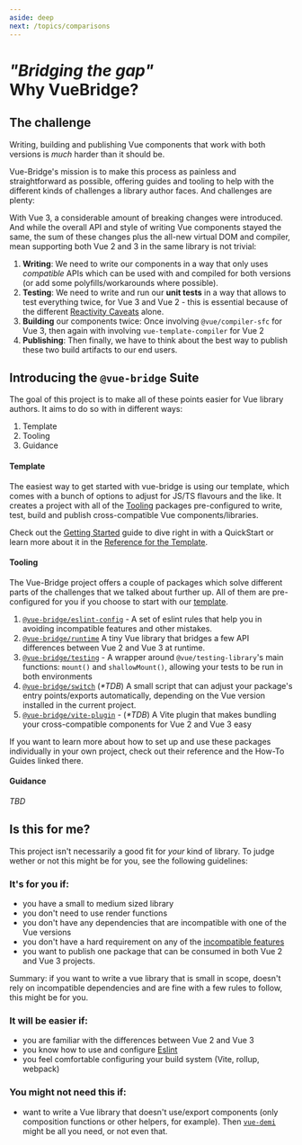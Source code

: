 ```yaml
---
aside: deep
next: /topics/comparisons
---
```

# _"Bridging the gap"_ <br> Why VueBridge?

## The challenge

Writing, building and publishing Vue components that work with both versions is _much_ harder than it should be. 

Vue-Bridge's mission is to make this process as painless and straightforward as possible, offering guides and tooling to help with the different kinds of challenges a library author faces. And challenges are plenty:

With Vue 3, a considerable amount of breaking changes were introduced. And while the overall API and style of writing Vue components stayed the same, the sum of these changes plus the all-new virtual DOM and compiler, mean supporting both Vue 2 and 3 in the same library is not trivial:

1. **Writing**: We need to write our components in a way that only uses _compatible_ APIs which can be used with and compiled for both versions (or add some polyfills/workarounds where possible).
2. **Testing**: We need to write and run our **unit tests** in a way that allows to test everything twice, for Vue 3 and Vue 2 - this is essential because of the different [Reactivity Caveats](https://vuejs.org/v2/guide/reactivity.html#Change-Detection-Caveats) alone.
3. **Building** our components twice: Once involving `@vue/compiler-sfc` for Vue 3, then again with involving `vue-template-compiler` for Vue 2
4. **Publishing**: Then finally, we have to think about the best way to publish these two build artifacts to our end users.

## Introducing the `@vue-bridge` Suite

The goal of this project is to make all of these points easier for Vue library authors. It aims to do so with in different ways:

1. Template
2. Tooling
3. Guidance

#### Template

The easiest way to get started with vue-bridge is using our template, which comes with a bunch of options to adjust for JS/TS flavours and the like. It creates a project with all of the [Tooling](#tooling) packages pre-configured to write, test, build and publish cross-compatible Vue components/libraries.

Check out the [Getting Started](../getting-started) guide to dive right in with a QuickStart or learn more about it in the [Reference for the Template](../reference/).

#### Tooling 

The Vue-Bridge project offers a couple of packages which solve different parts of the challenges that we talked about further up. All of them are pre-configured for you if you choose to start with our [template](#template).

1. [`@vue-bridge/eslint-config`](../reference/eslint-config) - A set of eslint rules that help you in avoiding incompatible features and other mistakes.
2. [`@vue-bridge/runtime`](../reference/runtime) A tiny Vue library that bridges a few API differences between Vue 2 and Vue 3 at runtime.
3. [`@vue-bridge/testing`](../reference/testing) - A wrapper around `@vue/testing-library`'s main functions: `mount()` and `shallowMount()`, allowing your tests to be run in both environments
4. [`@vue-bridge/switch`](#) (_**TDB*_) A small script that can adjust your package's entry points/exports automatically, depending on the Vue version installed in the current project.
5. [`@vue-bridge/vite-plugin`](#) - (_**TDB*_) A Vite plugin that makes bundling your cross-compatible components for Vue 2 and Vue 3 easy

If you want to learn more about how to set up and use these packages individually in your own project, check out their reference and the How-To Guides linked there.

#### Guidance

_TBD_


## Is this for me?

This project isn't necessarily a good fit for *your* kind of library. To judge wether or not this might be for you, see the following guidelines:

### It's for you if:

* you have a small to medium sized library
* you don't need to use render functions
* you don't have any dependencies that are incompatible with one of the Vue versions
* you don't have a hard requirement on any of the [incompatible features](../reference/compatibility/index.md)
* you want to publish one package that can be consumed in both Vue 2 and Vue 3 projects.

Summary: if you want to write a vue library that is small in scope, doesn't rely on incompatible 
dependencies and are fine with a few rules to follow, this might be for you.

### It will be easier if:

* you are familiar with the differences between Vue 2 and Vue 3
* you know how to use and configure [Eslint](https://eslint.org)
* you feel comfortable configuring your build system (Vite, rollup, webpack)


### You might not need this if:

* want to write a Vue library that doesn't use/export components (only composition functions or other helpers, for example). Then [`vue-demi`](https://github.com/vueuse/vue-demi) might be all you need, or not even that.

